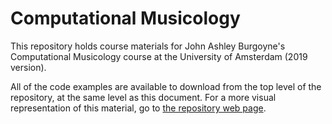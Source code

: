 # Computational Musicology

This repository holds course materials for John Ashley Burgoyne's Computational
Musicology course at the University of Amsterdam (2019 version).

All of the code examples are available to download from the top level of the
repository, at the same level as this document. For a more visual representation
of this material, go to [the repository web
page](https://jaburgoyne.github.io/compmus2019).
